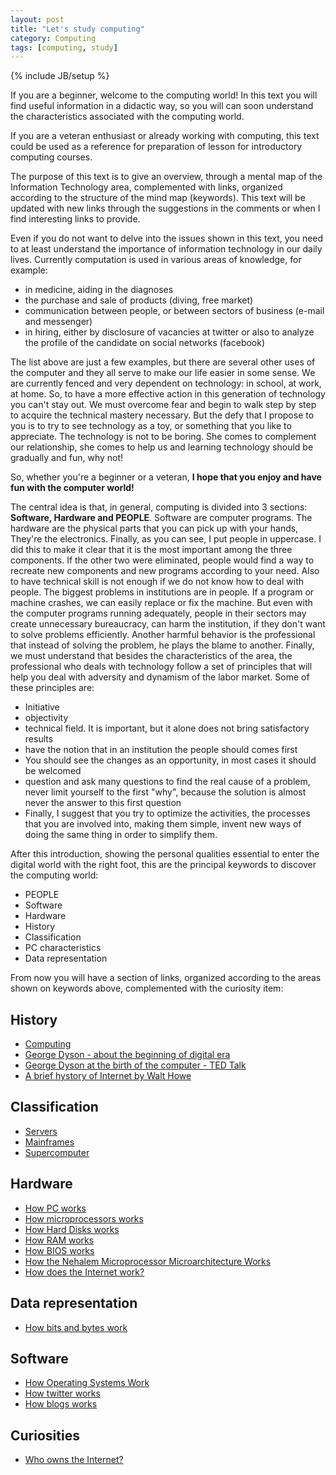 ```yaml
---
layout: post
title: "Let's study computing"
category: Computing
tags: [computing, study]
---
```

{% include JB/setup %}

If you are a beginner, welcome to the computing world! In this text you will find useful information in a didactic way, so you will can soon understand the characteristics associated with the computing world. 

If you are a veteran enthusiast or already working with computing, this text could be used as a reference for preparation of lesson for introductory computing courses.

The purpose of this text is to give an overview, through a mental map of the Information Technology area, complemented with links, organized according to the structure of the mind map (keywords). This text will be updated with new links through the suggestions in the comments or when I find interesting links to provide.

Even if you do not want to delve into the issues shown in this text, you need to at least understand the importance of information technology in our daily lives. Currently computation is used in various areas of knowledge, for example:

- in medicine, aiding in the diagnoses
- the purchase and sale of products (diving, free market)
- communication between people, or between sectors of business (e-mail and messenger)
- in hiring, either by disclosure of vacancies at twitter or also to analyze the profile of the candidate on social networks (facebook)

The list above are just a few examples, but there are several other uses of the computer and they all serve to make our life easier in some sense. We are currently fenced and very dependent on technology: in school, at work, at home. So, to have a more effective action in this generation of technology you can't stay out. We must overcome fear and begin to walk step by step to acquire the technical mastery necessary. But the defy that I propose to you is to try to see technology as a toy, or something that you like to appreciate. The technology is not to be boring. She comes to complement our relationship, she comes to help us and learning technology should be gradually and fun, why not!

So, whether you're a beginner or a veteran, __I hope that you enjoy and have fun with the computer world!__

The central idea is that, in general, computing is divided into 3 sections: __Software, Hardware and PEOPLE__. Software are computer programs. The hardware are the physical parts that you can pick up with your hands, They're the electronics. Finally, as you can see, I put people in uppercase. I did this to make it clear that it is the most important among the three components. If the other two were eliminated, people would find a way to recreate new components and new programs according to your need. Also to have technical skill is not enough if we do not know how to deal with people. The biggest problems in institutions are in people. If a program or machine crashes, we can easily replace or fix the machine. But even with the computer programs running adequately, people in their sectors may create unnecessary bureaucracy, can harm the institution, if they don't want to solve problems efficiently. Another harmful behavior is the professional that instead of solving the problem, he plays the blame to another. Finally, we must understand that besides the characteristics of the area, the professional who deals with technology follow a set of principles that will help you deal with adversity and dynamism of the labor market. Some of these principles are:

- Initiative
- objectivity
- technical field. It is important, but it alone does not bring satisfactory results
- have the notion that in an institution the people should comes first
- You should see the changes as an opportunity, in most cases it should be welcomed
- question and ask many questions to find the real cause of a problem, never limit yourself to the first "why", because the solution is almost never the answer to this first question
- Finally, I suggest that you try to optimize the activities, the processes that you are involved into, making them simple, invent new ways of doing the same thing in order to simplify them.

After this introduction, showing the personal qualities essential to enter the digital world with the right foot, this are the principal keywords to discover the computing world:

- PEOPLE
- Software
- Hardware
- History
- Classification
- PC characteristics
- Data representation

From now you will have a section of links, organized according to the areas shown on keywords above, complemented with the curiosity item: 

## History

- [Computing](http://www.make-digital.com/make/vol06/?pg=192#pg192)
- [George Dyson - about the beginning of digital era](http://www.make-digital.com/make/vol06/?pg=192#pg192)
- [George Dyson at the birth of the computer - TED Talk](http://www.ted.com/talks/george_dyson_at_the_birth_of_the_computer.html)
- [A brief hystory of Internet by Walt Howe](http://www.walthowe.com/navnet/history.html)

## Classification 

- [Servers](http://en.wikipedia.org/wiki/Server_\(computing\))
- [Mainframes](http://en.wikipedia.org/wiki/Mainframe_computer)
- [Supercomputer](http://en.wikipedia.org/wiki/Supercomputers)

## Hardware

- [How PC works](http://www.howstuffworks.com/pc.htm)
- [How microprocessors works](http://computer.howstuffworks.com/microprocessor.htm)
- [How Hard Disks works](http://computer.howstuffworks.com/hard-disk.htm)
- [How RAM works](http://computer.howstuffworks.com/ram.htm)
- [How BIOS works](http://computer.howstuffworks.com/bios.htm)
- [How the Nehalem Microprocessor Microarchitecture Works](http://computer.howstuffworks.com/nehalem-microprocessor-microarchitecture.htm)
- [How does the Internet work?](http://computer.howstuffworks.com/internet/basics/internet.htm)


## Data representation

- [How bits and bytes work](http://computer.howstuffworks.com/bytes.htm)

## Software

- [How Operating Systems Work](http://computer.howstuffworks.com/operating-system.htm)
- [How twitter works](http://computer.howstuffworks.com/internet/social-networking/networks/twitter.htm)
- [How blogs works](http://computer.howstuffworks.com/internet/social-networking/information/blog.htm)

## Curiosities

- [Who owns the Internet?](http://computer.howstuffworks.com/internet/basics/who-owns-internet.htm)
